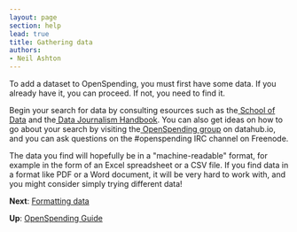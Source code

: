```yaml
---
layout: page
section: help
lead: true
title: Gathering data
authors:
- Neil Ashton
---
```

To add a dataset to OpenSpending, you must first have some data. If you already have it, you can proceed. If not, you need to find it.

Begin your search for data by consulting esources such as the[ School of Data](http://schoolofdata.org/handbook/courses/finding-data/) and the[ Data Journalism Handbook](http://datajournalismhandbook.org/1.0/en/getting_data.html). You can also get ideas on how to go about your search by visiting the[ OpenSpending group](http://datahub.io/group/openspending) on datahub.io, and you can ask questions on the #openspending IRC channel on Freenode.

The data you find will hopefully be in a "machine-readable" format, for example in the form of an Excel spreadsheet or a CSV file. If you find data in a format like PDF or a Word document, it will be very hard to work with, and you might consider simply trying different data!

**Next**: [Formatting data](../formatting-data/)

**Up**: [OpenSpending Guide](../)
